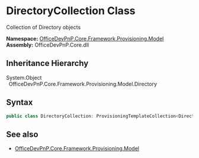 # DirectoryCollection Class
 Collection of Directory objects   

**Namespace:** [OfficeDevPnP.Core.Framework.Provisioning.Model](OfficeDevPnP.Core.Framework.Provisioning.Model.md)  
**Assembly:** OfficeDevPnP.Core.dll  
## Inheritance Hierarchy
System.Object  
&ensp;OfficeDevPnP.Core.Framework.Provisioning.Model.Directory  
## Syntax
```C#
public class DirectoryCollection: ProvisioningTemplateCollection<Directory>
```
## See also
- [OfficeDevPnP.Core.Framework.Provisioning.Model](OfficeDevPnP.Core.Framework.Provisioning.Model.md)
